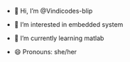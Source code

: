 - 👋 Hi, I’m @Vindicodes-blip
- 👀 I’m interested in embedded system
- 🌱 I’m currently learning matlab
  
  
- 😄 Pronouns: she/her
  

<!---
Vindicodes-blip/Vindicodes-blip is a ✨ special ✨ repository because its `README.md` (this file) appears on your GitHub profile.
You can click the Preview link to take a look at your changes.
--->

